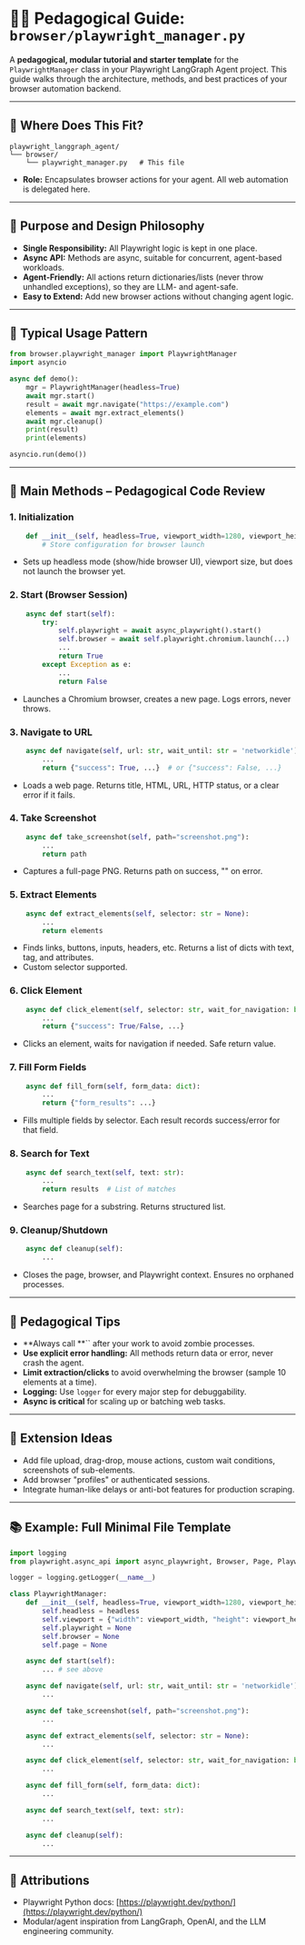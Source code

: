 # 🧑‍💻 Pedagogical Guide: `browser/playwright_manager.py`

A **pedagogical, modular tutorial and starter template** for the `PlaywrightManager` class in your Playwright LangGraph Agent project. This guide walks through the architecture, methods, and best practices of your browser automation backend.

---

## 📂 Where Does This Fit?

```plaintext
playwright_langgraph_agent/
└── browser/
    └── playwright_manager.py   # This file
```

* **Role:** Encapsulates browser actions for your agent. All web automation is delegated here.

---

## 🎯 Purpose and Design Philosophy

* **Single Responsibility:** All Playwright logic is kept in one place.
* **Async API:** Methods are async, suitable for concurrent, agent-based workloads.
* **Agent-Friendly:** All actions return dictionaries/lists (never throw unhandled exceptions), so they are LLM- and agent-safe.
* **Easy to Extend:** Add new browser actions without changing agent logic.

---

## 🚦 Typical Usage Pattern

```python
from browser.playwright_manager import PlaywrightManager
import asyncio

async def demo():
    mgr = PlaywrightManager(headless=True)
    await mgr.start()
    result = await mgr.navigate("https://example.com")
    elements = await mgr.extract_elements()
    await mgr.cleanup()
    print(result)
    print(elements)

asyncio.run(demo())
```

---

## 🧩 Main Methods – Pedagogical Code Review

### 1. **Initialization**

```python
    def __init__(self, headless=True, viewport_width=1280, viewport_height=720):
        # Store configuration for browser launch
```

* Sets up headless mode (show/hide browser UI), viewport size, but does not launch the browser yet.

### 2. **Start (Browser Session)**

```python
    async def start(self):
        try:
            self.playwright = await async_playwright().start()
            self.browser = await self.playwright.chromium.launch(...)
            ...
            return True
        except Exception as e:
            ...
            return False
```

* Launches a Chromium browser, creates a new page. Logs errors, never throws.

### 3. **Navigate to URL**

```python
    async def navigate(self, url: str, wait_until: str = 'networkidle') -> dict:
        ...
        return {"success": True, ...}  # or {"success": False, ...}
```

* Loads a web page. Returns title, HTML, URL, HTTP status, or a clear error if it fails.

### 4. **Take Screenshot**

```python
    async def take_screenshot(self, path="screenshot.png"):
        ...
        return path
```

* Captures a full-page PNG. Returns path on success, "" on error.

### 5. **Extract Elements**

```python
    async def extract_elements(self, selector: str = None):
        ...
        return elements
```

* Finds links, buttons, inputs, headers, etc. Returns a list of dicts with text, tag, and attributes.
* Custom selector supported.

### 6. **Click Element**

```python
    async def click_element(self, selector: str, wait_for_navigation: bool = True):
        ...
        return {"success": True/False, ...}
```

* Clicks an element, waits for navigation if needed. Safe return value.

### 7. **Fill Form Fields**

```python
    async def fill_form(self, form_data: dict):
        ...
        return {"form_results": ...}
```

* Fills multiple fields by selector. Each result records success/error for that field.

### 8. **Search for Text**

```python
    async def search_text(self, text: str):
        ...
        return results  # List of matches
```

* Searches page for a substring. Returns structured list.

### 9. **Cleanup/Shutdown**

```python
    async def cleanup(self):
        ...
```

* Closes the page, browser, and Playwright context. Ensures no orphaned processes.

---

## 🌟 Pedagogical Tips

* \*\*Always call \*\*\`\` after your work to avoid zombie processes.
* **Use explicit error handling:** All methods return data or error, never crash the agent.
* **Limit extraction/clicks** to avoid overwhelming the browser (sample 10 elements at a time).
* **Logging:** Use `logger` for every major step for debuggability.
* **Async is critical** for scaling up or batching web tasks.

---

## 🔬 Extension Ideas

* Add file upload, drag-drop, mouse actions, custom wait conditions, screenshots of sub-elements.
* Add browser "profiles" or authenticated sessions.
* Integrate human-like delays or anti-bot features for production scraping.

---

## 📚 Example: Full Minimal File Template

```python
import logging
from playwright.async_api import async_playwright, Browser, Page, Playwright

logger = logging.getLogger(__name__)

class PlaywrightManager:
    def __init__(self, headless=True, viewport_width=1280, viewport_height=720):
        self.headless = headless
        self.viewport = {"width": viewport_width, "height": viewport_height}
        self.playwright = None
        self.browser = None
        self.page = None

    async def start(self):
        ... # see above

    async def navigate(self, url: str, wait_until: str = 'networkidle') -> dict:
        ...

    async def take_screenshot(self, path="screenshot.png"):
        ...

    async def extract_elements(self, selector: str = None):
        ...

    async def click_element(self, selector: str, wait_for_navigation: bool = True):
        ...

    async def fill_form(self, form_data: dict):
        ...

    async def search_text(self, text: str):
        ...

    async def cleanup(self):
        ...
```

---

## 🤝 Attributions

* Playwright Python docs: [https://playwright.dev/python/](https://playwright.dev/python/)
* Modular/agent inspiration from LangGraph, OpenAI, and the LLM engineering community.
